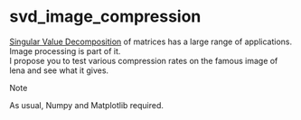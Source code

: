 # svd_image_compression
[Singular Value Decomposition](https://en.wikipedia.org/wiki/Singular_value_decomposition) of matrices has a large range of applications. Image processing is part of it. <br>
I propose you to test various compression rates on the famous image of lena and see what it gives.

> [!NOTE]
> As usual, Numpy and Matplotlib required.
